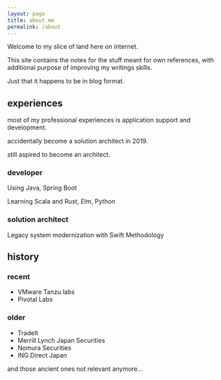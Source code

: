 ```yaml
---
layout: page
title: about me
permalink: /about
---
```


Welcome to my slice of land here on internet.

This site contains the notes for the stuff meant for own references, with additional purpose of improving my writings skills. 

Just that it happens to be in blog format.

## experiences
most of my professional experiences is application support and development.

accidentally become a solution architect in 2019.

still aspired to become an architect.

### developer

Using Java, Spring Boot

Learning Scala and Rust, Elm, Python

### solution architect

Legacy system modernization with Swift Methodology

## history
### recent
- VMware Tanzu labs
- Pivotal Labs

### older
- TradeIt
- Merrill Lynch Japan Securities
- Nomura Securities
- ING Direct Japan

and those ancient ones not relevant anymore...
